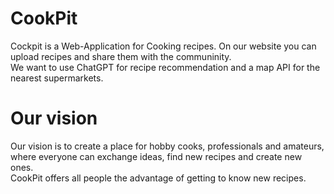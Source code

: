 # CookPit 

Cockpit is a Web-Application for Cooking recipes. On our website you can upload recipes and share them with the communinity. <br>
We want to use ChatGPT for recipe recommendation and a map API for the nearest supermarkets.

# Our vision

Our vision is to create a place for hobby cooks, professionals and amateurs, where everyone can exchange ideas, find new recipes and create new ones. <br>
CookPit offers all people the advantage of getting to know new recipes.
